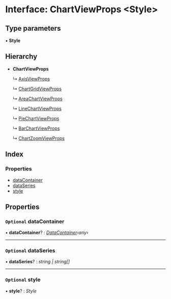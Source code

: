 # Interface: ChartViewProps <**Style**>

## Type parameters

▪ **Style**

## Hierarchy

* **ChartViewProps**

  ↳ [AxisViewProps](axisviewprops.md)

  ↳ [ChartGridViewProps](chartgridviewprops.md)

  ↳ [AreaChartViewProps](areachartviewprops.md)

  ↳ [LineChartViewProps](linechartviewprops.md)

  ↳ [PieChartViewProps](piechartviewprops.md)

  ↳ [BarChartViewProps](barchartviewprops.md)

  ↳ [ChartZoomViewProps](chartzoomviewprops.md)

## Index

### Properties

* [dataContainer](chartviewprops.md#optional-datacontainer)
* [dataSeries](chartviewprops.md#optional-dataseries)
* [style](chartviewprops.md#optional-style)

## Properties

### `Optional` dataContainer

• **dataContainer**? : *[DataContainer](../classes/datacontainer.md)‹any›*

___

### `Optional` dataSeries

• **dataSeries**? : *string | string[]*

___

### `Optional` style

• **style**? : *Style*
